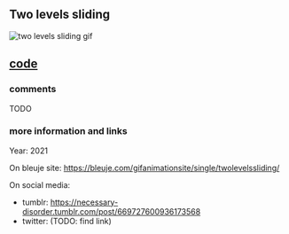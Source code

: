 ## Two levels sliding

![two levels sliding gif](https://bleuje.com/gifset/2021/2021_19_twolevelspermuts.gif)

## [code](https://github.com/Bleuje/processing-animations-code/blob/main/code/twolevelssliding/twolevelssliding.pde)

### comments

TODO

### more information and links

Year: 2021

On bleuje site: https://bleuje.com/gifanimationsite/single/twolevelssliding/

On social media:
 - tumblr: https://necessary-disorder.tumblr.com/post/669727600936173568
 - twitter: (TODO: find link)

